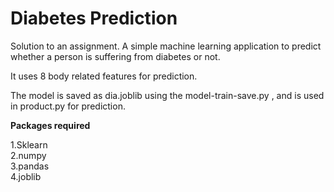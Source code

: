 # Diabetes Prediction
Solution to an assignment.
A simple machine learning application to predict whether a person is suffering from diabetes or not.

It uses 8 body related features for prediction.

The model is saved as dia.joblib using the model-train-save.py , and is used in product.py for prediction.

**Packages required**  

1.Sklearn  
2.numpy  
3.pandas  
4.joblib  
